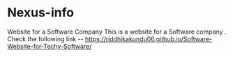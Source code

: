 # Nexus-info
Website for a Software Company
This is a website for a Software company . Check the following link -- https://riddhikakundu06.github.io/Software-Website-for-Techy-Software/
